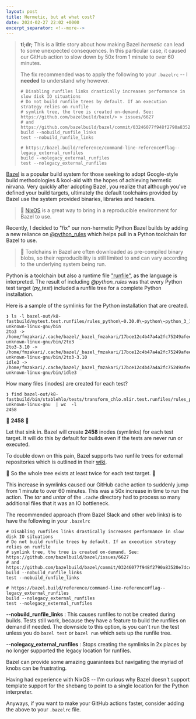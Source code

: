 ```yaml
---
layout: post
title: Hermetic, but at what cost?
date: 2024-02-27 22:02 +0000
excerpt_separator: <!--more-->
---
```


> **tl;dr;** This is a little story about how making Bazel _hermetic_ can lead to some unexpected consequences. In this particular case, it caused our GitHub action to slow down by 50x from 1 minute to over 60 minutes.
>
> The fix recommended was to apply the following to your `.bazelrc` -- I **needed** to understand why however.
> ```
> # Disabling runfiles links drastically increases performance in slow disk IO situations
> # Do not build runfile trees by default. If an execution strategy relies on runfile
> # symlink tree, the tree is created on-demand. See: https://github.com/bazelbuild/bazel/> > issues/6627
> # and https://github.com/bazelbuild/bazel/commit/03246077f948f2790a83520e7dccc2625650e6df
> build --nobuild_runfile_links
> test --nobuild_runfile_links
>
> # https://bazel.build/reference/command-line-reference#flag--legacy_external_runfiles
> build --nolegacy_external_runfiles
> test --nolegacy_external_runfiles
> ```

<!--more-->

[Bazel](https://bazel.build/) is a popular build system for those seeking to adopt Google-style build methodologies & kool-aid with the hopes of achieving hermetic nirvana.
Very quickly after adopting Bazel, you realize that although you've defined your build targets, ultimately the default toolchains provided by Bazel use the system provided binaries, libraries and headers.

> 📝 [NixOS](https://nixos.org/) is a great way to bring in a reproducible environment for Bazel to use.

Recently, I decided to "fix" our non-hermetic Python Bazel builds by adding a new reliance on [@python_rules](https://github.com/bazelbuild/rules_python) which helps pull in a Python toolchain for Bazel to use.

> 📝 Toolchains in Bazel are often downloaded as pre-compiled binary blobs, so their reproducibility is still limited to and can vary according to the underlying system being run.

Python is a toolchain but also a runtime file ["runfile"](https://bazel.build/extending/rules#runfiles), as the language is interpreted. The result of including _@python_rules_ was that every Python test target (_py_test_) included a runfile tree for a complete Python installation.


Here is a sample of the symlinks for the Python installation that are created.
```console
❯ ls -l bazel-out/k8-fastbuild/mytest.test.runfiles/rules_python\~0.30.0\~python\~python_3_10_x86_64-unknown-linux-gnu/bin
2to3 -> /home/fmzakari/.cache/bazel/_bazel_fmzakari/17bce12c4b47a4a2fc75249afee05177/external/rules_python~0.30.0~python~python_3_10_x86_64-unknown-linux-gnu/bin/2to3
2to3-3.10 -> /home/fmzakari/.cache/bazel/_bazel_fmzakari/17bce12c4b47a4a2fc75249afee05177/external/rules_python~0.30.0~python~python_3_10_x86_64-unknown-linux-gnu/bin/2to3-3.10
idle3 -> /home/fmzakari/.cache/bazel/_bazel_fmzakari/17bce12c4b47a4a2fc75249afee05177/external/rules_python~0.30.0~python~python_3_10_x86_64-unknown-linux-gnu/bin/idle3
```

How many files (inodes) are created for each test?

```console
❯ find bazel-out/k8-fastbuild/bin/stablehlo/tests/transform_chlo.mlir.test.runfiles/rules_python\~0.30.0\~python\~python_3_10_x86_64-unknown-linux-gnu  | wc  -l
2458
```

🤯 **2458** 🤯

Let that sink in. Bazel will create **2458** inodes (symlinks) for each test target. It will do this by default for builds even if the tests are never run or executed.

To double down on this pain, Bazel supports two runfile trees for external repositories which is outlined in their [wiki](https://github.com/bazelbuild/bazel/wiki/Updating-the-runfiles-tree-structure).

🤯 So the whole tree exists at least twice for each test target. 🤯

This increase in symlinks caused our GitHub cache action to suddenly jump from 1 minute to over 60 minutes. This was a 50x increase in time to run the action. The _tar_ and _untar_ of the `.cache` directory had to process so many additional files that it was an IO bottleneck.

The recommended approach (from Bazel Slack and other web links) is to have the following in your `.bazelrc`

```
# Disabling runfiles links drastically increases performance in slow disk IO situations
# Do not build runfile trees by default. If an execution strategy relies on runfile
# symlink tree, the tree is created on-demand. See: https://github.com/bazelbuild/bazel/issues/6627
# and https://github.com/bazelbuild/bazel/commit/03246077f948f2790a83520e7dccc2625650e6df
build --nobuild_runfile_links
test --nobuild_runfile_links

# https://bazel.build/reference/command-line-reference#flag--legacy_external_runfiles
build --nolegacy_external_runfiles
test --nolegacy_external_runfiles
```

**--nobuild_runfile_links**
:  This causes runfiles to not be created during builds. Tests still work, because they have a feature to build the runfiles on demand if needed. The downside to this option, is you can't run the test unless you do `bazel test` or `bazel run` which sets up the runfile tree.

**--nolegacy_external_runfiles**
:  Stops creating the symlinks in 2x places by no longer supported the legacy location for runfiles.

Bazel can provide some amazing guarantees but navigating the myriad of knobs can be frustrating.

Having had experience with NixOS -- I'm curious why Bazel doesn't support template support for the shebang to point to a single location for the Python interpreter.

Anyways, if you want to make your GitHub actions faster, consider adding the above to your `.bazelrc` file.